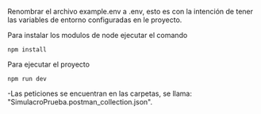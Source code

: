 Renombrar el archivo example.env a .env, esto es con la intención de tener las variables de entorno
configuradas en le proyecto.

Para instalar los modulos de node ejecutar el comando
```
npm install
```
Para ejecutar el proyecto
```
npm run dev
```
-Las peticiones se encuentran en las carpetas, se llama: "SimulacroPrueba.postman_collection.json".
